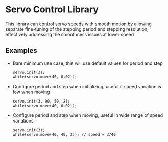 # Servo Control Library

This library can control servo speeds with smooth motion by allowing separate fine-tuning of the stepping period and stepping resolution, effectively addressing the smoothness issues at lower speed

## Examples
 
- Bare minimum use case, this will use default values for period and step
  ```
  servo.init(3);
  while(servo.move(40, 0.02));
  ```

- Configure period and step when initializing, useful if speed variation is low when moving
  ```
  servo.init(3, 90, 50, 2);
  while(servo.move(40, 0.02));
  ```

- Configure period and step when moving, useful in wide range of speed variations
  ```
  servo.init(3);
  while(servo.move(40, 40, 3)); // speed = 3/40
  ```
